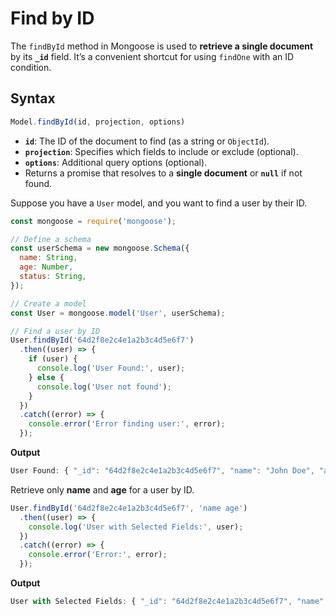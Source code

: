 # Find by ID

The `findById` method in Mongoose is used to **retrieve a single document** by its **`_id`** field. It’s a convenient shortcut for using `findOne` with an ID condition.

## Syntax

```jsx
Model.findById(id, projection, options)
```

- **`id`**: The ID of the document to find (as a string or `ObjectId`).
- **`projection`**: Specifies which fields to include or exclude (optional).
- **`options`**: Additional query options (optional).
- Returns a promise that resolves to a **single document** or **`null`** if not found.

Suppose you have a `User` model, and you want to find a user by their ID.

```jsx
const mongoose = require('mongoose');

// Define a schema
const userSchema = new mongoose.Schema({
  name: String,
  age: Number,
  status: String,
});

// Create a model
const User = mongoose.model('User', userSchema);

// Find a user by ID
User.findById('64d2f8e2c4e1a2b3c4d5e6f7')
  .then((user) => {
    if (user) {
      console.log('User Found:', user);
    } else {
      console.log('User not found');
    }
  })
  .catch((error) => {
    console.error('Error finding user:', error);
  });
```

**Output**

```jsx
User Found: { "_id": "64d2f8e2c4e1a2b3c4d5e6f7", "name": "John Doe", "age": 30, "status": "active" }
```

Retrieve only **name** and **age** for a user by ID.

```jsx
User.findById('64d2f8e2c4e1a2b3c4d5e6f7', 'name age')
  .then((user) => {
    console.log('User with Selected Fields:', user);
  })
  .catch((error) => {
    console.error('Error:', error);
  });
```

**Output**

```jsx
User with Selected Fields: { "_id": "64d2f8e2c4e1a2b3c4d5e6f7", "name": "John Doe", "age": 30 }
```